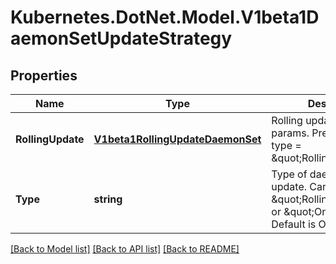 # Kubernetes.DotNet.Model.V1beta1DaemonSetUpdateStrategy
## Properties

Name | Type | Description | Notes
------------ | ------------- | ------------- | -------------
**RollingUpdate** | [**V1beta1RollingUpdateDaemonSet**](V1beta1RollingUpdateDaemonSet.md) | Rolling update config params. Present only if type &#x3D; \&quot;RollingUpdate\&quot;. | [optional] 
**Type** | **string** | Type of daemon set update. Can be \&quot;RollingUpdate\&quot; or \&quot;OnDelete\&quot;. Default is OnDelete. | [optional] 

[[Back to Model list]](../README.md#documentation-for-models) [[Back to API list]](../README.md#documentation-for-api-endpoints) [[Back to README]](../README.md)

